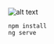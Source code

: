 ![alt text](https://s3.amazonaws.com/creativetim_bucket/products/77/original/opt_nuk_angular_thumbnail.jpg? "Now UI Kit Angular")


```
npm install
ng serve
```

